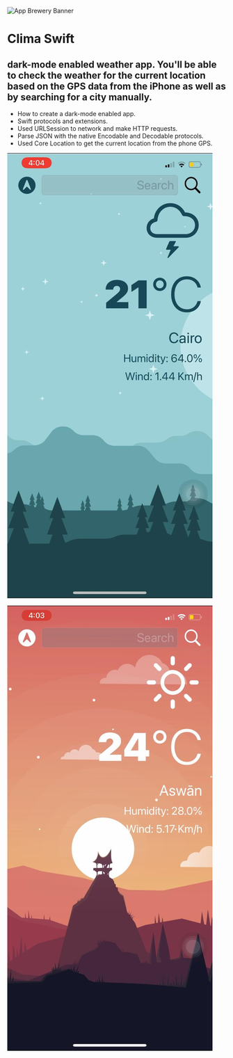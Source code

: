 
![App Brewery Banner](Documentation/AppBreweryBanner.png)

#  Clima Swift



## dark-mode enabled weather app. You'll be able to check the weather for the current location based on the GPS data from the iPhone as well as by searching for a city manually. 


* How to create a dark-mode enabled app.
* Swift protocols and extensions. 
* Used URLSession to network and make HTTP requests.
* Parse JSON with the native Encodable and Decodable protocols. 
* Used Core Location to get the current location from the phone GPS. 

![Clima](Documentation/Clima1.jpeg)

![Clima](Documentation/Clima2.jpeg)
